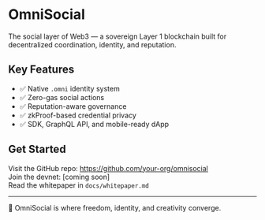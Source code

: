 # OmniSocial

The social layer of Web3 — a sovereign Layer 1 blockchain built for decentralized coordination, identity, and reputation.

## Key Features

- ✅ Native `.omni` identity system
- ✅ Zero-gas social actions
- ✅ Reputation-aware governance
- ✅ zkProof-based credential privacy
- ✅ SDK, GraphQL API, and mobile-ready dApp

## Get Started

Visit the GitHub repo: https://github.com/your-org/omnisocial  
Join the devnet: [coming soon]  
Read the whitepaper in `docs/whitepaper.md`

---
🧠 OmniSocial is where freedom, identity, and creativity converge.
